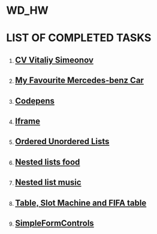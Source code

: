 # WD_HW
<!DOCTYPE html>
<html lang="en">
<head>
    <meta charset="UTF-8">
    <meta http-equiv="X-UA-Compatible" content="IE=edge">
    <meta name="viewport" content="width=device-width, initial-scale=1.0">
    <title>LIST_OF_COMPLETED_TASKS</title>
</head>
<body>
    <h1>LIST OF COMPLETED TASKS</h1>
    <ol>
        <li><a href="./Pages/1.CV_VS.html" target="_blank" title="CV Vitaliy Simeonov"> <h2> CV Vitaliy Simeonov</h2></a></li>
        <li><a href="./Pages/2.personalPage.html" target="_blank" title="My Favourite Mercedes-benz Car"> <h2>My Favourite Mercedes-benz Car</h2></a></li>
        <li><a href="./Pages/3.selectedCodepens.html" target="_blank"> <h2>Codepens</h2></a></li>
        <li><a href="./Pages/4.Iframe16.11.22.html" target="_blank"><h2> Iframe</h2></a></li>
        <li><a href="./Pages/5.OrderedUnorderedLists.html" target="_blank"><h2>Ordered Unordered Lists</h2></a></li>
        <li><a href="./Pages/6.Nested_lists_food.html" target="_blank"><h2>Nested lists food</h2></a></li>
        <li><a href="./Pages/7.Nested_list_music.html" target="_blank"><h2>Nested list music</h2></a></li>
        <li><a href="./Pages/8.Table.html" target="_blank"><h2>Table, Slot Machine and FIFA table</h2></a></li>
        <li><a href="./Pages/9.simpleFormControls.html" target="_blank"><h2>SimpleFormControls</h2></a></li>
    </ol>
</body>
</html>
